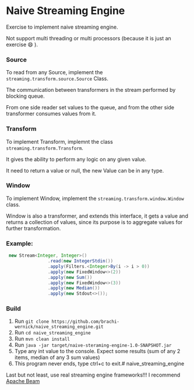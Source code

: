 # Naive Streaming Engine

Exercise to implement naive streaming engine.

Not support multi threading or multi processors (because it is just an exercise :smile: ).

### Source
To read from any Source, implement the `streaming.transform.source.Source` Class.

The communication between transformers in the stream performed by blocking queue.

From one side reader set values to the queue, and from the other side transformer consumes values from it.    

### Transform

To implement Transform, implemnt the class `streaming.transform.Transform`.

It gives the ability to perform any logic on any given value.

It need to return a value or null, the new Value can be in any type.

### Window

To implement Window, implement the `streaming.transform.window.Window` class.

Window is also a transformer, and extends this interface, it gets a value and returns a collection of values, since its purpose is to aggregate values for further transformation.


### Example:
```java
 new Stream<Integer, Integer>()
                .read(new IntegerStdin())
                .apply(Filters.<Integer>By(i -> i > 0))
                .apply(new FixedWindow<>(2))
                .apply(new Sum())
                .apply(new FixedWindow<>(3))
                .apply(new Median())
                .apply(new Stdout<>());
```

### Build
1. Run `git clone https://github.com/brachi-wernick/naive_streaming_engine.git`
2. Run `cd naive_streaming_engine`
3. Run `mvn clean install `
4. Run  `java -jar target/naive-steraming-engine-1.0-SNAPSHOT.jar`
5. Type any int value to the console.
Expect some results (sum of any 2 items, median of any 3 sum values)
6. This program never ends, type ctrl+c to exit.# naive_streaming_engine

Last but not least, use real streaming engine frameworks!!! I recommend [Apache Beam](https://github.com/apache/beam)
